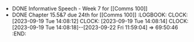 - DONE Informative Speech - Week 7 for [[Comms 100]]
- DONE Chapter 15.5&7 due 24th for [[Comms 100]]
  :LOGBOOK:
  CLOCK: [2023-09-19 Tue 14:08:12]
  CLOCK: [2023-09-19 Tue 14:08:14]
  CLOCK: [2023-09-19 Tue 14:08:18]--[2023-09-22 Fri 11:59:04] =>  69:50:46
  :END: